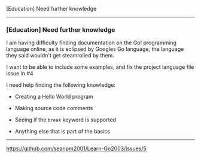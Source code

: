 [Education] Need further knowledge

***

### [Education] Need further knowledge

I am having difficulty finding documentation on the Go! programming language online, as it is eclipsed by Googles Go language, the language they said wouldn't get steamrolled by them.

I want to be able to include some examples, and fix the project language file issue in #4 

I need help finding the following knowledge:

* Creating a Hello World program

* Making source code comments

* Seeing if the `break` keyword is supported

* Anything else that is part of the basics

***

https://github.com/seanpm2001/Learn-Go2003/issues/5

